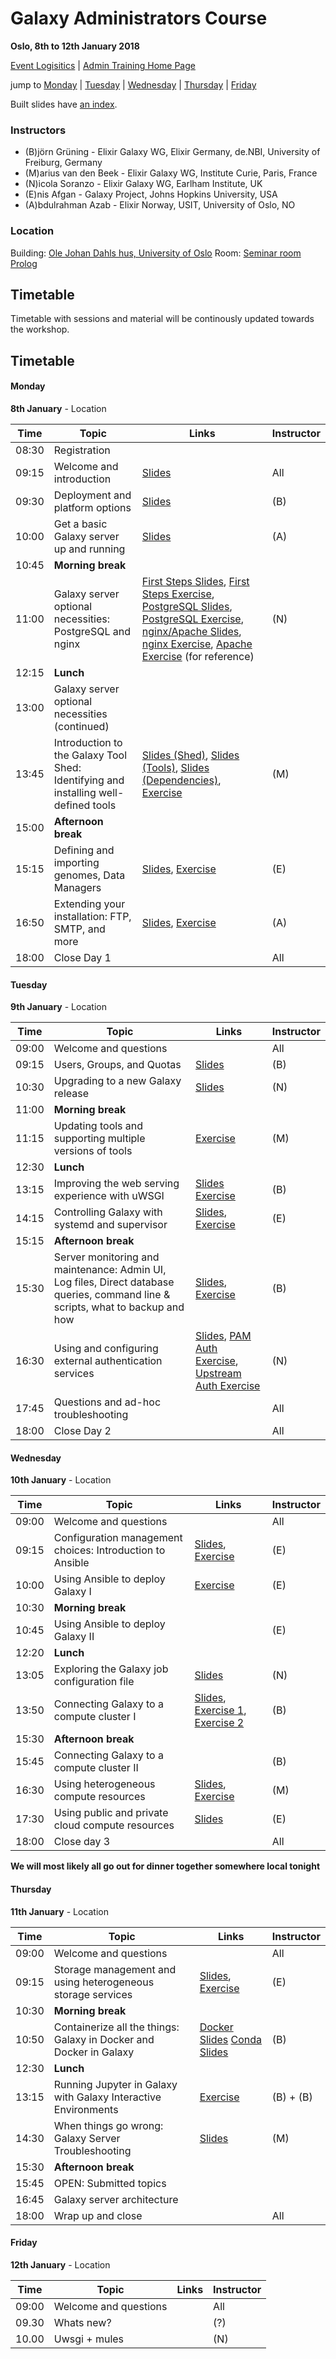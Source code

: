 # Galaxy Administrators Course

**Oslo, 8th to 12th January 2018**

[Event Logisitics](https://docs.google.com/document/d/17ZpNQu6cC6tx-WNF6iN7T7Gu2TrOJthS98KglJa6k9s/edit?usp=sharing) | [Admin Training Home Page](https://wiki.galaxyproject.org/Events/AdminTraining2016)

jump to [Monday](#monday) | [Tuesday](#tuesday) | [Wednesday](#wednesday) | [Thursday](#thursday) | [Friday](#friday)

Built slides have [an index](https://galaxyproject.github.io/dagobah-training/2018-oslo/).

### Instructors

* (B)jörn Grüning - Elixir Galaxy WG, Elixir Germany, de.NBI, University of Freiburg, Germany
* (M)arius van den Beek - Elixir Galaxy WG, Institute Curie, Paris, France
* (N)icola Soranzo - Elixir Galaxy WG, Earlham Institute, UK
* (E)nis Afgan - Galaxy Project, Johns Hopkins University, USA
* (A)bdulrahman Azab - Elixir Norway, USIT, University of Oslo, NO

### Location

Building: [Ole Johan Dahls hus, University of Oslo](https://www.uio.no/english/about/getting-around/areas/gaustad/ga06/)
Room: [Seminar room Prolog](https://tp.uio.no/timeplan/?type=room&area=GA&building=GA06&id=GA062465&week=02&ar=2018)

## Timetable

Timetable with sessions and material will be continously updated towards the workshop.

## Timetable
#### Monday
**8th January** - Location

| **Time** | **Topic** | **Links** | **Instructor** |
| -------- | --------- | --------- | ----------- |
| 08:30 | Registration |  |  |
| 09:15 | Welcome and introduction | [Slides](https://galaxyproject.github.io/dagobah-training/2017-melbourne/00-intro/intro.html) | All |
| 09:30 | Deployment and platform options | [Slides](https://galaxyproject.github.io/dagobah-training/2017-melbourne/01-deployment-platforms/choices.html) | (B) |
| 10:00 | Get a basic Galaxy server up and running | [Slides](https://galaxyproject.github.io/dagobah-training/2017-melbourne/02-basic-server/get-galaxy.html) | (A) |
| 10:45 | **Morning break** | | |
| 11:00 | Galaxy server optional necessities: PostgreSQL and nginx | [First Steps Slides](https://galaxyproject.github.io/dagobah-training/2017-melbourne/03-production-basics/production.html), [First Steps Exercise](sessions/03-production-basics/ex1-first-steps.md), [PostgreSQL Slides](https://galaxyproject.github.io/dagobah-training/2017-melbourne/03-production-basics/databases.html), [PostgreSQL Exercise](sessions/03-production-basics/ex2-postgres.md),  [nginx/Apache Slides](https://galaxyproject.github.io/dagobah-training/2017-melbourne/03-production-basics/webservers.html), [nginx Exercise](sessions/03-production-basics/ex3-nginx.md), [Apache Exercise](sessions/03-production-basics/ex4-apache.md) (for reference)| (N) |
| 12:15 | **Lunch** | | |
| 13:00 | Galaxy server optional necessities (continued)| | |
| 13:45 | Introduction to the Galaxy Tool Shed: Identifying and installing well-defined tools | [Slides (Shed)](https://galaxyproject.github.io/dagobah-training/2017-melbourne/04-tool-shed/shed_intro.html), [Slides (Tools)](https://galaxyproject.github.io/dagobah-training/2017-melbourne/04-tool-shed/tool_installation.html), [Slides (Dependencies)](https://galaxyproject.github.io/dagobah-training/2017-melbourne/04-tool-shed/tool-dependencies.html), [Exercise](sessions/04-tool-shed/ex-tool-management.md)| (M) |
| 15:00 | **Afternoon break** | | |
| 15:15 | Defining and importing genomes, Data Managers | [Slides](https://galaxyproject.github.io/dagobah-training/2017-melbourne/05-reference-genomes/reference_genomes.html), [Exercise](sessions/05-reference-genomes/ex1-reference-genomes.md) | (E) |
| 16:50 | Extending your installation: FTP, SMTP, and more | [Slides](https://galaxyproject.github.io/dagobah-training/2017-melbourne/06-extending-installation/extending.html), [Exercise](sessions/06-extending-installation/ex1-proftpd.md) | (A) |
| 18:00 | Close Day 1 | | All |

#### Tuesday
**9th January**  - Location

| **Time** | **Topic** | **Links** | **Instructor** |
| -------- | --------- | --------- | ----------- |
| 09:00 | Welcome and questions |  | All |
| 09:15 | Users, Groups, and Quotas | [Slides](https://galaxyproject.github.io/dagobah-training/2017-melbourne/07-users-groups-quotas/users-groups-quotas.html) | (B) |
| 10:30 | Upgrading to a new Galaxy release | [Slides](https://galaxyproject.github.io/dagobah-training/2017-melbourne/08-upgrading-release/upgrading.html) | (N) |
| 11:00 | **Morning break** | | |
| 11:15 | Updating tools and supporting multiple versions of tools | [Exercise](sessions/04-tool-shed/ex-tool-management.md) | (M) |
| 12:30 | **Lunch** | | |
| 13:15 | Improving the web serving experience with uWSGI | [Slides](https://galaxyproject.github.io/dagobah-training/2017-melbourne/10-uwsgi/uwsgi.html) [Exercise](sessions/10-uwsgi/ex1-uwsgi.md) | (B) |
| 14:15 | Controlling Galaxy with systemd and supervisor | [Slides](https://galaxyproject.github.io/dagobah-training/2017-melbourne/11-systemd-supervisor/systemd-supervisor.html), [Exercise](sessions/11-systemd-supervisor/ex1-supervisor.md) | (E) |
| 15:15 | **Afternoon break** | | |
| 15:30 | Server monitoring and maintenance: Admin UI, Log files, Direct database queries, command line & scripts, what to backup and how | [Slides](https://galaxyproject.github.io/dagobah-training/2017-melbourne/12-monitoring-maintenance/monitoring-maintenance.html), [Exercise](sessions/12-monitoring-maintenance/ex1-reports.md) | (B) |
| 16:30 | Using and configuring external authentication services | [Slides](https://galaxyproject.github.io/dagobah-training/2017-melbourne/13-external-auth/external-auth.html), [PAM Auth Exercise](sessions/13-external-auth/ex1-pam-auth.md), [Upstream Auth Exercise](sessions/13-external-auth/ex2-upstream-auth.md) | (N) |
| 17:45 | Questions and ad-hoc troubleshooting | | All |
| 18:00 | Close Day 2 | | All |

#### Wednesday
**10th January**  - Location

| **Time** | **Topic** | **Links** | **Instructor** |
| -------- | --------- | --------- | ----------- |
| 09:00 | Welcome and questions |  | All |
| 09:15 | Configuration management choices: Introduction to Ansible | [Slides](https://galaxyproject.github.io/dagobah-training/2017-melbourne/14-ansible/ansible-introduction.html), [Exercise](sessions/14-ansible/ex1-intro-ansible.md) | (E) |
| 10:00 | Using Ansible to deploy Galaxy I |  [Exercise](sessions/14-ansible/ex2-galaxy-ansible.md)| (E) |
| 10:30 | **Morning break** | | |
| 10:45 | Using Ansible to deploy Galaxy II |  | (E) |
| 12:20 | **Lunch** | | |
| 13:05 | Exploring the Galaxy job configuration file | [Slides](https://galaxyproject.github.io/dagobah-training/2017-melbourne/15-job-conf/job_conf.html) | (N) |
| 13:50 | Connecting Galaxy to a compute cluster I | [Slides](https://galaxyproject.github.io/dagobah-training/2017-melbourne/16-compute-cluster/compute-cluster.html), [Exercise 1](sessions/16-compute-cluster/ex1-slurm.md), [Exercise 2](sessions/16-compute-cluster/ex2-advanced-job-configs.md) | (B) |
| 15:30 | **Afternoon break** | | |
| 15:45 | Connecting Galaxy to a compute cluster II |  | (B) |
| 16:30 | Using heterogeneous compute resources | [Slides](https://galaxyproject.github.io/dagobah-training/2017-melbourne/17-heterogenous/heterogeneous.html), [Exercise](sessions/17-heterogenous/ex1-pulsar.md) | (M) |
| 17:30 | Using public and private cloud compute resources | [Slides](https://galaxyproject.github.io/dagobah-training/2017-melbourne/18-clouds/clouds.html) | (E) |
| 18:00 | Close day 3 | | All |

**We will most likely all go out for dinner together somewhere local tonight**

#### Thursday
**11th January**  - Location

| **Time** | **Topic** | **Links** | **Instructor** |
| -------- | --------- | --------- | ----------- |
| 09:00 | Welcome and questions |  | All |
| 09:15 | Storage management and using heterogeneous storage services | [Slides](https://galaxyproject.github.io/dagobah-training/2017-melbourne/19-storage/storage.html), [Exercise](sessions/19-storage/ex1-objectstore.md) | (E) |
| 10:30 | **Morning break** | | |
| 10:50 | Containerize all the things: Galaxy in Docker and Docker in Galaxy | [Docker Slides](https://galaxy.slides.com/bgruening/the-galaxy-docker-project) [Conda Slides](http://galaxy.slides.com/bgruening/deck-7#/) | (B) |
| 12:30 | **Lunch** | | |
| 13:15 | Running Jupyter in Galaxy with Galaxy Interactive Environments | [Exercise](sessions/21-gie/ex1-jupyter.md) | (B) + (B) |
| 14:30 | When things go wrong: Galaxy Server Troubleshooting | [Slides](https://galaxyproject.github.io/dagobah-training/2017-melbourne/22-troubleshooting/troubleshooting.html) | (M) |
| 15:30 | **Afternoon break** | | |
| 15:45 | OPEN: Submitted topics | | |
| 16:45 | Galaxy server architecture | | |
| 18:00 | Wrap up and close | | All |


#### Friday
**12th January**  - Location

| **Time** | **Topic** | **Links** | **Instructor** |
| -------- | --------- | --------- | ----------- |
| 09:00 | Welcome and questions |  | All |
| 09.30 | Whats new? | | (?) |
| 10.00 | Uwsgi + mules | | (N) |
